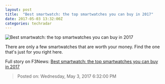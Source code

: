 ```yaml
---
layout: post
title:  "Best smartwatch: the top smartwatches you can buy in 2017"
date: 2017-05-03 13:32:00Z
categories: techradar
---
```


![Best smartwatch: the top smartwatches you can buy in 2017](http://cdn.mos.cms.futurecdn.net/Q2c6nKsP3nkuHYWid9QEaM-1200-80.jpg)

There are only a few smartwatches that are worth your money. Find the one that's just for you right here.


Full story on F3News: [Best smartwatch: the top smartwatches you can buy in 2017](http://www.f3nws.com/n/zNJtUC)

> Posted on: Wednesday, May 3, 2017 6:32:00 PM
